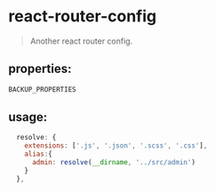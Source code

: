 # react-router-config
> Another react router config.


## properties:
```javascript
BACKUP_PROPERTIES
```

## usage:
```js
  resolve: {
    extensions: ['.js', '.json', '.scss', '.css'],
    alias:{
      admin: resolve(__dirname, '../src/admin')
    }
  },
```
